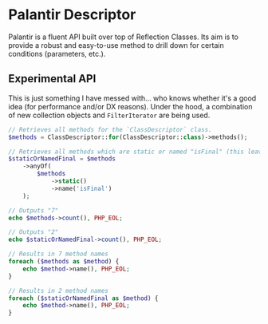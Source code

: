 # Palantir Descriptor
Palantir is a fluent API built over top of Reflection Classes. Its aim is to provide a robust and easy-to-use method to drill down for certain conditions (parameters, etc.).

## Experimental API
This is just something I have messed with... who knows whether it's a good idea (for performance and/or DX reasons). Under the hood, a combination of new collection objects and `FilterIterator` are being used.

```php
// Retrieves all methods for the `ClassDescriptor` class.
$methods = ClassDescriptor::for(ClassDescriptor::class)->methods();

// Retrieves all methods which are static or named "isFinal" (this leaves the original `$methods` variable alone).
$staticOrNamedFinal = $methods
    ->anyOf(
        $methods
            ->static()
            ->name('isFinal')
    );

// Outputs "7"
echo $methods->count(), PHP_EOL;

// Outputs "2"
echo $staticOrNamedFinal->count(), PHP_EOL;

// Results in 7 method names
foreach ($methods as $method) {
    echo $method->name(), PHP_EOL;
}

// Results in 2 method names
foreach ($staticOrNamedFinal as $method) {
    echo $method->name(), PHP_EOL;
}
```